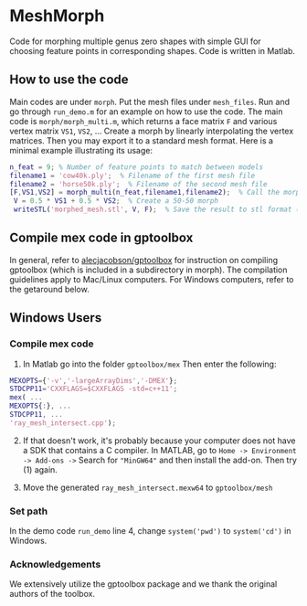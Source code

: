 # MeshMorph
Code for morphing multiple genus zero shapes with simple GUI for choosing feature points in corresponding shapes. Code is written in Matlab.

## How to use the code
Main codes are under `morph`. Put the mesh files under `mesh_files`. Run and go through `run_demo.m` for an example on how to use the code. The main code is `morph/morph_multi.m`, which returns a face matrix `F` and various vertex matrix `VS1`, `VS2`, ... Create a morph by linearly interpolating the vertex matrices. Then you may export it to a standard mesh format. Here is a minimal example illustrating its usage:
```matlab
n_feat = 9; % Number of feature points to match between models
filename1 = 'cow40k.ply';  % Filename of the first mesh file
filename2 = 'horse50k.ply';  % Filename of the second mesh file
[F,VS1,VS2] = morph_multi(n_feat,filename1,filename2);  % Call the morph function which returns the Face and various Vertex matrices
 V = 0.5 * VS1 + 0.5 * VS2;  % Create a 50-50 morph
 writeSTL('morphed_mesh.stl', V, F);  % Save the result to stl format (alternatively use writeOFF, writeOBJ, writePLY for other output formats)
 ```

## Compile mex code in gptoolbox
In general, refer to [alecjacobson/gptoolbox](https://github.com/alecjacobson/gptoolbox) for instruction on compiling gptoolbox (which is included in a subdirectory in morph). The compilation guidelines apply to Mac/Linux computers. For Windows computers, refer to the getaround below.

## Windows Users
### Compile mex code
1. In Matlab go into the folder `gptoolbox/mex`
Then enter the following:
```matlab
MEXOPTS={'-v','-largeArrayDims','-DMEX'};
STDCPP11='CXXFLAGS=$CXXFLAGS -std=c++11';
mex( ...
MEXOPTS{:}, ...
STDCPP11, ...
'ray_mesh_intersect.cpp');
```

2. If that doesn't work, it's probably because your computer does not have a SDK that contains a C compiler. In MATLAB, go to `Home -> Environment -> Add-ons ->` Search for `"MinGW64"` and then install the add-on. Then try (1) again.

3. Move the generated `ray_mesh_intersect.mexw64` to `gptoolbox/mesh`
### Set path
In the demo code `run_demo` line 4, change `system('pwd')` to `system('cd')` in Windows.

### Acknowledgements
We extensively utilize the gptoolbox package and we thank the original authors of the toolbox.
